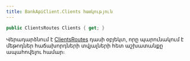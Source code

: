 ```yaml
---
title: BankApiClient.Clients հատկություն
---
```


```c#
public ClientsRoutes Clients { get; }
```

Վերադարձնում է [ClientsRoutes](../../routes/ClientsRoutes.md) դասի օբյեկտ, որը պարունակում է մեթոդներ հաճախորդների տվյալների հետ աշխատանքը ապահովելու համար։
